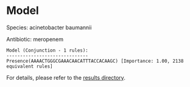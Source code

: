
# Model

Species: acinetobacter baumannii

Antibiotic: meropenem

```
Model (Conjunction - 1 rules):
------------------------------
Presence(AAAACTGGGCGAAACAACATTTACCACAAGC) [Importance: 1.00, 2138 equivalent rules]

```

For details, please refer to the [results directory](../../../../../results/scm_b/acinetobacter+baumannii/meropenem/repeat_0/).

